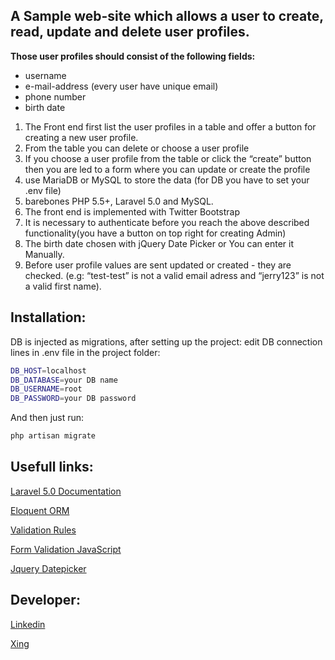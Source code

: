 ## A Sample web-site which allows a user to create, read, update and delete user profiles.

**Those user profiles should consist of the following fields:**
* username
* e-mail-address (every user have unique email)
* phone number
* birth date

1. The Front end first list the user profiles in a table and offer a button for creating a new user profile.
2. From the table you can delete or choose a user profile
3. If you choose a user profile from the table or click the “create” button then you are led to a form where you can update or create the profile
4. use MariaDB or MySQL to store the data (for DB you have to set your .env file)
5. barebones PHP 5.5+, Laravel 5.0 and MySQL.
6. The front end is implemented with Twitter Bootstrap
7. It is necessary to authenticate before you reach the above described functionality(you have a button on top right for creating Admin)
8. The birth date chosen with jQuery Date Picker or You can enter it Manually.
9. Before user profile values are sent updated or created - they are checked. (e.g: “test-test” is not a valid email adress and “jerry123” is not a valid first name).


## Installation:

DB is injected as migrations, after setting up the project:
edit DB connection lines in .env file in the project folder:


```bash
DB_HOST=localhost
DB_DATABASE=your DB name
DB_USERNAME=root
DB_PASSWORD=your DB password
```

And then just run:
```bash
php artisan migrate
```

## Usefull links:
[Laravel 5.0 Documentation](https://laravel.com/docs/5.0/installation)

[Eloquent ORM](https://laravel.com/docs/5.0/eloquent)

[Validation Rules](https://laravel.com/docs/5.0/validation)

[Form Validation JavaScript](http://www.formvalidator.net/)

[Jquery Datepicker](https://jqueryui.com/datepicker/)

## Developer:
[Linkedin](https://www.linkedin.com/in/jnawaz)

[Xing](https://www.xing.com/profile/Jawad_Nawaz3)